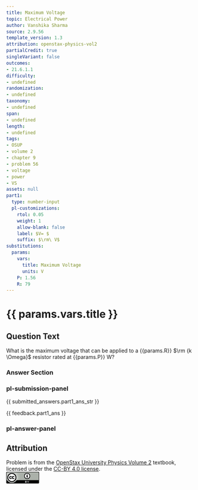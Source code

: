 ```yaml
---
title: Maximum Voltage
topic: Electrical Power
author: Vanshika Sharma
source: 2.9.56
template_version: 1.3
attribution: openstax-physics-vol2
partialCredit: true
singleVariant: false
outcomes:
- 21.6.1.1
difficulty:
- undefined
randomization:
- undefined
taxonomy:
- undefined
span:
- undefined
length:
- undefined
tags:
- OSUP
- volume 2
- chapter 9
- problem 56
- voltage
- power
- VS
assets: null
part1:
  type: number-input
  pl-customizations:
    rtol: 0.05
    weight: 1
    allow-blank: false
    label: $V= $
    suffix: $\rm\ V$
substitutions:
  params:
    vars:
      title: Maximum Voltage
      units: V
    P: 1.56
    R: 79
---
```

# {{ params.vars.title }}

## Question Text

What is the maximum voltage that can be applied to a {{params.R}} $\rm {k \Omega}$ resistor rated at {{params.P}} $\textrm {W}$?

### Answer Section

### pl-submission-panel

<p></p>
{{ submitted_answers.part1_ans_str }}
<p></p>
{{ feedback.part1_ans }}

### pl-answer-panel

## Attribution

Problem is from the [OpenStax University Physics Volume 2](https://openstax.org/details/books/university-physics-volume-2) textbook, licensed under the [CC-BY 4.0 license](https://creativecommons.org/licenses/by/4.0/).<br>![Image representing the Creative Commons 4.0 BY license.](https://raw.githubusercontent.com/firasm/bits/master/by.png)
